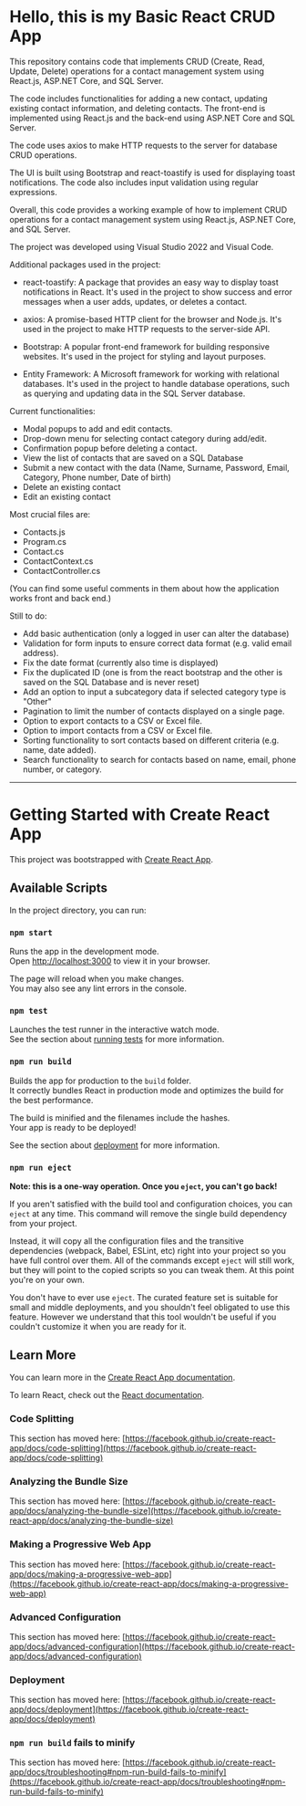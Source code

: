 # Hello, this is my Basic React CRUD App
This repository contains code that implements CRUD (Create, Read, Update, Delete) operations for a contact management system using React.js, ASP.NET Core, and SQL Server. 

The code includes functionalities for adding a new contact, updating existing contact information, and deleting contacts. The front-end is implemented using React.js and the back-end using ASP.NET Core and SQL Server. 

The code uses axios to make HTTP requests to the server for database CRUD operations. 

The UI is built using Bootstrap and react-toastify is used for displaying toast notifications. The code also includes input validation using regular expressions. 

Overall, this code provides a working example of how to implement CRUD operations for a contact management system using React.js, ASP.NET Core, and SQL Server.

The project was developed using Visual Studio 2022 and Visual Code. 

Additional packages used in the project:

- react-toastify: A package that provides an easy way to display toast notifications in React. It's used in the project to show success and error messages when a user adds, updates, or deletes a contact.

- axios: A promise-based HTTP client for the browser and Node.js. It's used in the project to make HTTP requests to the server-side API.

- Bootstrap: A popular front-end framework for building responsive websites. It's used in the project for styling and layout purposes.

- Entity Framework: A Microsoft framework for working with relational databases. It's used in the project to handle database operations, such as querying and updating data in the SQL Server database.

Current functionalities:

- Modal popups to add and edit contacts.
- Drop-down menu for selecting contact category during add/edit.
- Confirmation popup before deleting a contact.
- View the list of contacts that are saved on a SQL Database
- Submit a new contact with the data (Name, Surname, Password, Email, Category, Phone number, Date of birth)
- Delete an existing contact
- Edit an existing contact

Most crucial files are: 
- Contacts.js
- Program.cs
- Contact.cs
- ContactContext.cs
- ContactController.cs

(You can find some useful comments in them about how the application works front and back end.)

Still to do:
- Add basic authentication (only a logged in user can alter the database)
- Validation for form inputs to ensure correct data format (e.g. valid email address).
- Fix the date format (currently also time is displayed)
- Fix the duplicated ID (one is from the react bootstrap and the other is saved on the SQL Database and is never reset)
- Add an option to input a subcategory data if selected category type is "Other"
- Pagination to limit the number of contacts displayed on a single page.
- Option to export contacts to a CSV or Excel file.
- Option to import contacts from a CSV or Excel file.
- Sorting functionality to sort contacts based on different criteria (e.g. name, date added).
- Search functionality to search for contacts based on name, email, phone number, or category.
_________________________________________________________________________________________________________________________________
# Getting Started with Create React App

This project was bootstrapped with [Create React App](https://github.com/facebook/create-react-app).

## Available Scripts

In the project directory, you can run:

### `npm start`

Runs the app in the development mode.\
Open [http://localhost:3000](http://localhost:3000) to view it in your browser.

The page will reload when you make changes.\
You may also see any lint errors in the console.

### `npm test`

Launches the test runner in the interactive watch mode.\
See the section about [running tests](https://facebook.github.io/create-react-app/docs/running-tests) for more information.

### `npm run build`

Builds the app for production to the `build` folder.\
It correctly bundles React in production mode and optimizes the build for the best performance.

The build is minified and the filenames include the hashes.\
Your app is ready to be deployed!

See the section about [deployment](https://facebook.github.io/create-react-app/docs/deployment) for more information.

### `npm run eject`

**Note: this is a one-way operation. Once you `eject`, you can't go back!**

If you aren't satisfied with the build tool and configuration choices, you can `eject` at any time. This command will remove the single build dependency from your project.

Instead, it will copy all the configuration files and the transitive dependencies (webpack, Babel, ESLint, etc) right into your project so you have full control over them. All of the commands except `eject` will still work, but they will point to the copied scripts so you can tweak them. At this point you're on your own.

You don't have to ever use `eject`. The curated feature set is suitable for small and middle deployments, and you shouldn't feel obligated to use this feature. However we understand that this tool wouldn't be useful if you couldn't customize it when you are ready for it.

## Learn More

You can learn more in the [Create React App documentation](https://facebook.github.io/create-react-app/docs/getting-started).

To learn React, check out the [React documentation](https://reactjs.org/).

### Code Splitting

This section has moved here: [https://facebook.github.io/create-react-app/docs/code-splitting](https://facebook.github.io/create-react-app/docs/code-splitting)

### Analyzing the Bundle Size

This section has moved here: [https://facebook.github.io/create-react-app/docs/analyzing-the-bundle-size](https://facebook.github.io/create-react-app/docs/analyzing-the-bundle-size)

### Making a Progressive Web App

This section has moved here: [https://facebook.github.io/create-react-app/docs/making-a-progressive-web-app](https://facebook.github.io/create-react-app/docs/making-a-progressive-web-app)

### Advanced Configuration

This section has moved here: [https://facebook.github.io/create-react-app/docs/advanced-configuration](https://facebook.github.io/create-react-app/docs/advanced-configuration)

### Deployment

This section has moved here: [https://facebook.github.io/create-react-app/docs/deployment](https://facebook.github.io/create-react-app/docs/deployment)

### `npm run build` fails to minify

This section has moved here: [https://facebook.github.io/create-react-app/docs/troubleshooting#npm-run-build-fails-to-minify](https://facebook.github.io/create-react-app/docs/troubleshooting#npm-run-build-fails-to-minify)
